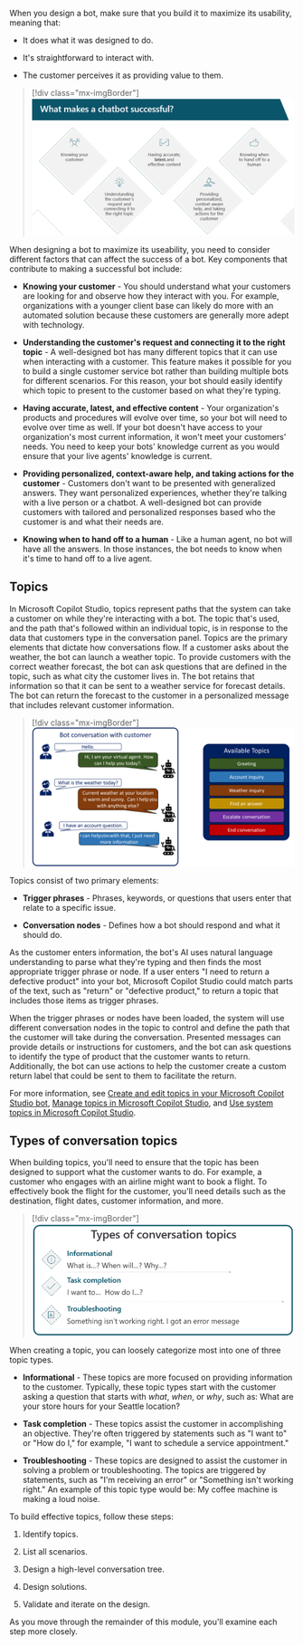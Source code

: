 When you design a bot, make sure that you build it to maximize its usability, meaning that:

- It does what it was designed to do.

- It's straightforward to interact with.

- The customer perceives it as providing value to them.

> [!div class="mx-imgBorder"]
> [![Diagram with icons representing the five factors that contribute to a successful bot.](../media/sucessful-bot.png)](../media/sucessful-bot.png#lightbox)

When designing a bot to maximize its useability, you need to consider different factors that can affect the success of a bot. Key components that contribute to making a successful bot include:

- **Knowing your customer** - You should understand what your customers are looking for and observe how they interact with you. For example, organizations with a younger client base can likely do more with an automated solution because these customers are generally more adept with technology.

- **Understanding the customer's request and connecting it to the right topic** - A well-designed bot has many different topics that it can use when interacting with a customer. This feature makes it possible for you to build a single customer service bot rather than building multiple bots for different scenarios. For this reason, your bot should easily identify which topic to present to the customer based on what they're typing.

- **Having accurate, latest, and effective content** - Your organization's products and procedures will evolve over time, so your bot will need to evolve over time as well. If your bot doesn't have access to your organization's most current information, it won't meet your customers' needs. You need to keep your bots' knowledge current as you would ensure that your live agents' knowledge is current.

- **Providing personalized, context-aware help, and taking actions for the customer** - Customers don't want to be presented with generalized answers. They want personalized experiences, whether they're talking with a live person or a chatbot. A well-designed bot can provide customers with tailored and personalized responses based who the customer is and what their needs are.

- **Knowing when to hand off to a human** - Like a human agent, no bot will have all the answers. In those instances, the bot needs to know when it's time to hand off to a live agent.

## Topics

In Microsoft Copilot Studio, topics represent paths that the system can take a customer on while they're interacting with a bot. The topic that's used, and the path that's followed within an individual topic, is in response to the data that customers type in the conversation panel. Topics are the primary elements that dictate how conversations flow. If a customer asks about the weather, the bot can launch a weather topic. To provide customers with the correct weather forecast, the bot can ask questions that are defined in the topic, such as what city the customer lives in. The bot retains that information so that it can be sent to a weather service for forecast details. The bot can return the forecast to the customer in a personalized message that includes relevant customer information.

> [!div class="mx-imgBorder"]
> [![Screenshot of a bot conversation with a customer and a list of available topics.](../media/topics.png)](../media/topics.png#lightbox)

Topics consist of two primary elements:

- **Trigger phrases** - Phrases, keywords, or questions that users enter that relate to a specific issue.

- **Conversation nodes** - Defines how a bot should respond and what it should do.

As the customer enters information, the bot's AI uses natural language understanding to parse what they're typing and then finds the most appropriate trigger phrase or node. If a user enters "I need to return a defective product" into your bot, Microsoft Copilot Studio could match parts of the text, such as "return" or "defective product," to return a topic that includes those items as trigger phrases.

When the trigger phrases or nodes have been loaded, the system will use different conversation nodes in the topic to control and define the path that the customer will take during the conversation. Presented messages can provide details or instructions for customers, and the bot can ask questions to identify the type of product that the customer wants to return. Additionally, the bot can use actions to help the customer create a custom return label that could be sent to them to facilitate the return.

For more information, see [Create and edit topics in your Microsoft Copilot Studio bot](/power-virtual-agents/authoring-create-edit-topics/?azure-portal=true), [Manage topics in Microsoft Copilot Studio](/power-virtual-agents/authoring-topic-management/?azure-portal=true), and [Use system topics in Microsoft Copilot Studio](/power-virtual-agents/authoring-system-topics/?azure-portal=true).

## Types of conversation topics

When building topics, you'll need to ensure that the topic has been designed to support what the customer wants to do. For example, a customer who engages with an airline might want to book a flight. To effectively book the flight for the customer, you'll need details such as the destination, flight dates, customer information, and more.

> [!div class="mx-imgBorder"]
> [![Diagram of the three types of conversation topics.](../media/conversation-types.png)](../media/conversation-types.png#lightbox)

When creating a topic, you can loosely categorize most into one of three topic types.

- **Informational** - These topics are more focused on providing information to the customer. Typically, these topic types start with the customer asking a question that starts with *what*, *when*, or *why*, such as: What are your store hours for your Seattle location?

- **Task completion** - These topics assist the customer in accomplishing an objective. They're often triggered by statements such as "I want to" or "How do I," for example, "I want to schedule a service appointment."

- **Troubleshooting** - These topics are designed to assist the customer in solving a problem or troubleshooting. The topics are triggered by statements, such as "I'm receiving an error" or "Something isn't working right." An example of this topic type would be: My coffee machine is making a loud noise.

To build effective topics, follow these steps:

1. Identify topics.

1. List all scenarios.

1. Design a high-level conversation tree.

1. Design solutions.

1. Validate and iterate on the design.

As you move through the remainder of this module, you'll examine each step more closely.

